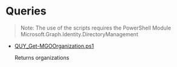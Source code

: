 # Queries

> Note: The use of the scripts requires the PowerShell Module Microsoft.Graph.Identity.DirectoryManagement

+ [QUY_Get-MGOOrganization.ps1](./QUY_Get-MGOOrganization.ps1)

  Returns organizations
